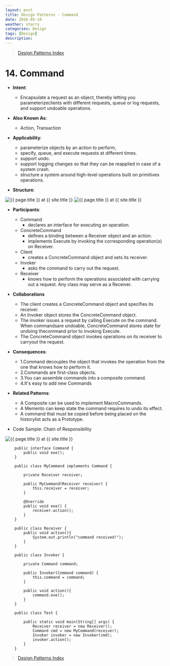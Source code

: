 ```yaml
---
layout: post
title: Design Patterns - Command
date: 2016-05-10
weather: starry
categories: Design 
tags: [Design]
description: 
---
```


> [Design Patterns Index](http://raysxysun.github.io/categories/#Design)

# 14. Command

- **Intent**: 
	- Encapsulate a request as an object, thereby letting you parameterizeclients with different requests, queue or log requests, and support undoable operations.

- **Also Known As**:
	- Action, Transaction

- **Applicability**:
	- parameterize objects by an action to perform,
	- specify, queue, and execute requests at different times.
	- support undo.
	- support logging changes so that they can be reapplied in case of a system
crash.
	- structure a system around high-level operations built on primitives
operations.

- **Structure**:	

<img src="{{ site.url }}/assets/img/2016-04-18-DesignPatterns/Command.png" alt="{{ page.title }} at {{ site.title }}">

<img src="{{ site.url }}/assets/img/2016-04-18-DesignPatterns/Command2.png" alt="{{ page.title }} at {{ site.title }}">

- **Participants**:
	- Command
		- declares an interface for executing an operation.
	- ConcreteCommand
		- defines a binding between a Receiver object and an action.
		- implements Execute by invoking the corresponding operation(s) on
Receiver.
	- Client
		- creates a ConcreteCommand object and sets its receiver.
	- Invoker
		- asks the command to carry out the request.
	- Receiver
		- knows how to perform the operations associated with carrying out a request. Any class may serve as a Receiver.

- **Collaborations**
	- The client creates a ConcreteCommand object and specifies its receiver.
	- An Invoker object stores the ConcreteCommand object.
	- The invoker issues a request by calling Execute on the command. When commandsare undoable, ConcreteCommand stores state for undoing thecommand prior to invoking Execute.
	- The ConcreteCommand object invokes operations on its receiver to carryout the request.

- **Consequences**:
	- 1.Command decouples the object that invokes the operation from the one that knows how to perform it.
	- 2.Commands are first-class objects.
	- 3.You can assemble commands into a composite command. 
	- 4.It's easy to add new Commands

- **Related Patterns**:
	- A Composite can be used to implement MacroCommands.
	- A Memento can keep state the command requires to undo its effect.
	- A command that must be copied before being placed on the historylist acts as a Prototype.

- Code Sample: Chain of Responsibility 

<img src="{{ site.url }}/assets/img/2016-04-18-DesignPatterns/CommandSample.png" alt="{{ page.title }} at {{ site.title }}">	

		public interface Command {  
		    public void exe();  
		} 

		public class MyCommand implements Command {  
		  
		    private Receiver receiver;  
		      
		    public MyCommand(Receiver receiver) {  
		        this.receiver = receiver;  
		    }  
		  
		    @Override  
		    public void exe() {  
		        receiver.action();  
		    }  
		}  

		public class Receiver {  
		    public void action(){  
		        System.out.println("command received!");  
		    }  
		} 

		public class Invoker {  
		      
		    private Command command;  
		      
		    public Invoker(Command command) {  
		        this.command = command;  
		    }  
		  
		    public void action(){  
		        command.exe();  
		    }  
		}  

		public class Test {  
		  
		    public static void main(String[] args) {  
		        Receiver receiver = new Receiver();  
		        Command cmd = new MyCommand(receiver);  
		        Invoker invoker = new Invoker(cmd);  
		        invoker.action();  
		    }  
		}  

> [Design Patterns Index](http://raysxysun.github.io/categories/#Design)